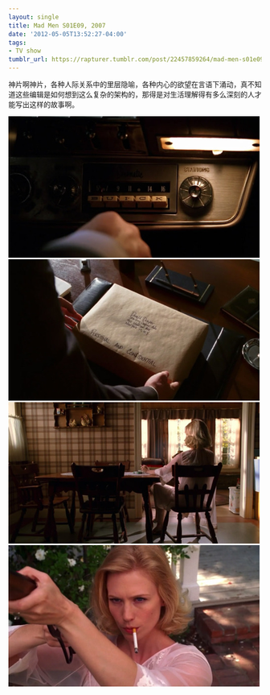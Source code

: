 ```yaml
---
layout: single
title: Mad Men S01E09, 2007
date: '2012-05-05T13:52:27-04:00'
tags:
- TV show
tumblr_url: https://rapturer.tumblr.com/post/22457859264/mad-men-s01e09-2007
---
```

神片啊神片，各种人际关系中的里层隐喻，各种内心的欲望在言语下涌动，真不知道这些编辑是如何想到这么复杂的架构的，那得是对生活理解得有多么深刻的人才能写出这样的故事啊。

![](/assets/img/tumblr_m3k9icpvez1r0cnr9.jpg) ![](/assets/img/tumblr_m3k9iloqwu1r0cnr9.jpg) ![](/assets/img/tumblr_m3k9isodph1r0cnr9.jpg) ![](/assets/img/tumblr_m3k9j6r3xx1r0cnr9.jpg)

